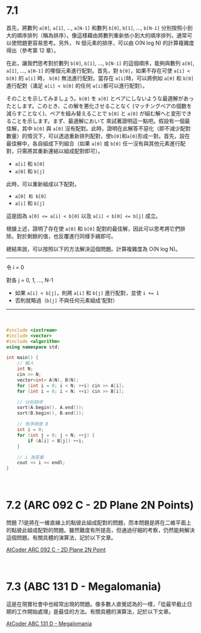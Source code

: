 # 7.1

首先，將數列 `a[0]`, `a[1]`, ..., `a[N-1]` 和數列 `b[0]`, `b[1]`, ..., `b[N-1]` 分別按照小到大的順序排列（稱為排序）。像這樣藉由將數列重新依小到大的順序排列，通常可以使問題更容易思考。另外， N 個元素的排序，可以由 O(N log N) 的計算複雜度得出（參考第 12 章）。

在此，讓我們思考對於數列 `b[0]`, `b[1]`, ..., `b[N-1]` 的這個順序，能夠與數列 `a[0]`, `a[1]`, ..., `a[N-1]` 的哪個元素進行配對。首先，對 `b[0]`，如果不存在可使 `a[i] < b[0]` 的 `a[i]` 時， `b[0]` 無法進行配對。當存在 `a[i]`時，可以將例如 `a[0]` 和 `b[0]` 進行配對（滿足 `a[i] < b[0]` 的任何 `a[i]`都可以進行配對）。

そのことを示してみましょう。`b[0]` を `a[0]` とペアにしないような最適解があったとします。このとき、この解を悪化させることなく (マッチングペアの個数を減らすことなく)、ペアを組み替えることで `b[0]` と `a[0]` が組む解へと変形できることを示します。まず、最適解において
來試著證明這一點吧。假設有一個最佳解，其中 `b[0]` 與 `a[0]` 沒有配對。此時，證明在此解答不惡化（即不減少配對數量）的情況下，可以透過重新排列配對，使`b[0]`和`a[0]`形成一對。首先，設在最佳解中，各自組成下列組合（如果 `a[0]` 或 `b[0]` 任一沒有與其他元素進行配對，只需將其重新連結以組成配對即可）。

- `a[i]` 和 `b[0]`
- `a[0]` 和 `b[j]`

此時，可以重新組成以下配對。

- `a[0] 和 b[0]`
- `a[i]` 和 `b[j]`

這是因為 `a[0] <= a[i] < b[0]` 以及 `a[i] < b[0] <= b[j]` 成立。

根據上述，證明了存在使 `a[0]` 和 `b[0]` 配對的最佳解，因此可以思考將它們排除。對於剩餘的值，也反覆進行同樣手續即可。

總結來說，可以按照以下的方法解決這個問題。計算複雜度為 O(N log N)。

-----

令 i = 0 

對各 j = 0, 1, ..., N-1 

- 如果 `a[i] < b[j]`，則將 `a[i]` 和 `b[j]` 進行配對，並使 `i += 1`
- 否則就略過（`b[j]` 不與任何元素組成'配對）

-----

　

```cpp
#include <iostream>
#include <vector>
#include <algorithm>
using namespace std;

int main() {
    // 輸入
    int N;
    cin >> N;
    vector<int> A(N), B(N);
    for (int i = 0; i < N; ++i) cin >> A[i];
    for (int i = 0; i < N; ++i) cin >> B[i];

    // 分別排序
    sort(A.begin(), A.end());
    sort(B.begin(), B.end());

    // 依序檢查 B
    int i = 0;
    for (int j = 0; j < N; ++j) {
        if (A[i] < B[j]) ++i;
    }

    // i 為答案
    cout << i << endl;
}
```

　

# 7.2 (ARC 092 C - 2D Plane 2N Points)

問題 7.1是將在一維直線上的點彼此組成配對的問題，而本問題是將在二維平面上的點彼此組成配對的問題。雖然難度有所提高，但通過仔細的考察，仍然能夠解決這個問題。有關具體的演算法，記於以下文章。

[AtCoder ARC 092 C - 2D Plane 2N Point](https://drken1215.hatenablog.com/entry/2021/07/05/183800)

　

# 7.3 (ABC 131 D - Megalomania)

這是在現實社會中也經常出現的問題。像多數人直覺認為的一樣，「從最早截止日期的工作開始處理」是最佳的方法。有關具體的演算法，記於以下文章。

[AtCoder ABC 131 D - Megalomania](https://drken1215.hatenablog.com/entry/2019/06/22/224800)



